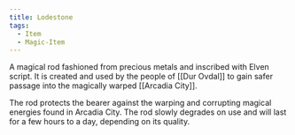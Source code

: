 ```yaml
---
title: Lodestone
tags:
  - Item
  - Magic-Item
---
```


A magical rod fashioned from precious metals and inscribed with Elven script. It is created and used by the people of [[Dur Ovdal]] to gain safer passage into the magically warped [[Arcadia City]].

The rod protects the bearer against the warping and corrupting magical energies found in Arcadia City. The rod slowly degrades on use and will last for a few hours to a day, depending on its quality.
